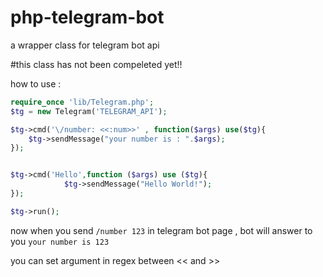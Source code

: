 # php-telegram-bot
a wrapper class for telegram bot api

#this class has not been compeleted yet!!

how to use :

```php
require_once 'lib/Telegram.php';
$tg = new Telegram('TELEGRAM_API');

$tg->cmd('\/number: <<:num>>' , function($args) use($tg){
	$tg->sendMessage("your number is : ".$args); 
});


$tg->cmd('Hello',function ($args) use ($tg){
			$tg->sendMessage("Hello World!");
});

$tg->run();

```

now when you send `/number 123` in telegram bot page , bot will answer to you `your number is 123`

you can set argument in regex between << and >> 